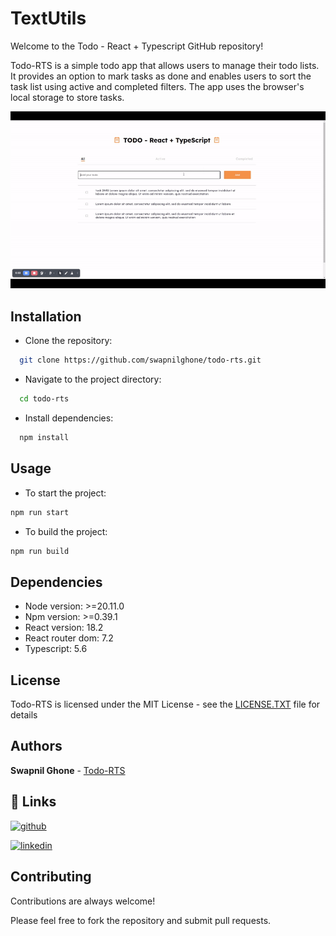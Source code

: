 
# TextUtils

Welcome to the Todo - React + Typescript GitHub repository!

Todo-RTS is a simple todo app that allows users to manage their todo lists. It provides an option to mark tasks as done and enables users to sort the task list using active and completed filters. The app uses the browser's local storage to store tasks.

![](demo.gif)

## Installation

- Clone the repository:

```bash
  git clone https://github.com/swapnilghone/todo-rts.git
```
- Navigate to the project directory:
```bash
  cd todo-rts
```
- Install dependencies:
```bash
  npm install
```
## Usage

- To start the project:
```bash
npm run start
```
- To build the project:
```bash
npm run build
```

## Dependencies
- Node version: >=20.11.0
- Npm version: >=0.39.1
- React version: 18.2
- React router dom: 7.2
- Typescript: 5.6

## License

Todo-RTS is licensed under the MIT License - see the [LICENSE.TXT](LICENSE.TXT) file for details


## Authors

**Swapnil Ghone** - [Todo-RTS](https://github.com/swapnilghone/todo-rts)


## 🔗 Links
[![github](https://img.shields.io/badge/github-333?style=for-the-badge&logo=github&logoColor=white)](https://github.com/swapnilghone)

[![linkedin](https://img.shields.io/badge/linkedin-0A66C2?style=for-the-badge&logo=linkedin&logoColor=white)](https://www.linkedin.com/in/swapnil-ghone/)

## Contributing

Contributions are always welcome!

Please feel free to fork the repository and submit pull requests.